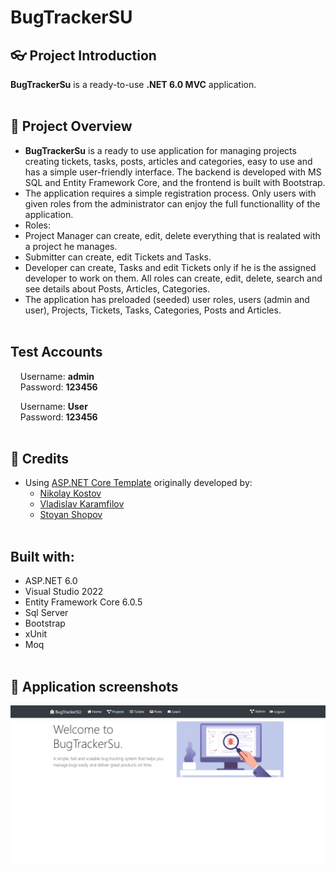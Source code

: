 # BugTrackerSU

## :eyeglasses: Project Introduction

**BugTrackerSu** is a ready-to-use **.NET 6.0 MVC** application.
<br/><br/>

## 📝 Project Overview

- **BugTrackerSu** is a ready to use application for managing projects creating tickets, tasks, posts, articles and categories, easy to use and has a simple user-friendly interface. The backend is developed with MS SQL and Entity Framework Core, and the frontend is built with Bootstrap.
- The application requires a simple registration process. Only users with given roles from the administrator can enjoy the full functionallity of the application.
- Roles:
- Project Manager can create, edit, delete everything that is realated with a project he manages.
- Submitter can create, edit Tickets and Tasks.
- Developer can create, Tasks and edit Tickets only if he is the assigned developer to work on them.
  All roles can create, edit, delete, search and see details about Posts, Articles, Categories.
- The application has preloaded (seeded) user roles, users (admin and user), Projects, Tickets, Tasks, Categories, Posts and Articles.
  <br/><br/>

## Test Accounts

&nbsp;&nbsp;&nbsp;&nbsp;Username: **admin**  
&nbsp;&nbsp;&nbsp;&nbsp;Password: **123456**

&nbsp;&nbsp;&nbsp;&nbsp;Username: **User**  
&nbsp;&nbsp;&nbsp;&nbsp;Password: **123456**
<br/><br/>

## :handshake: Credits

- Using [ASP.NET Core Template](https://github.com/NikolayIT/ASP.NET-Core-Template) originally developed by:
  - [Nikolay Kostov](https://github.com/NikolayIT)
  - [Vladislav Karamfilov](https://github.com/vladislav-karamfilov)
  - [Stoyan Shopov](https://github.com/StoyanShopov)
    <br/><br/>

## Built with:

- ASP.NET 6.0
- Visual Studio 2022
- Entity Framework Core 6.0.5
- Sql Server
- Bootstrap
- xUnit
- Moq
  <br/><br/>

## 📸 Application screenshots

<kbd><img src="https://github.com/VelislavMarinov/BugTrackerSU/blob/main/src/AppScreenShots/homescreeen.png?raw=true" /></kbd>
<br/><br/>

